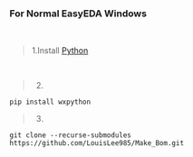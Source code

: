 ### For Normal EasyEDA Windows

<br>

>1.Install [Python](https://www.python.org/downloads)
<br>

>2.

```shell
pip install wxpython
```

>3.
```shell
git clone --recurse-submodules https://github.com/LouisLee985/Make_Bom.git
```
